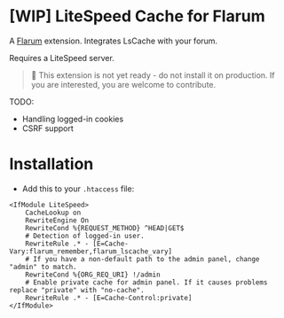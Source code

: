 # [WIP] LiteSpeed Cache for Flarum


[comment]: <> (![License]&#40;https://img.shields.io/badge/license-MIT-blue.svg&#41; [![Latest Stable Version]&#40;https://img.shields.io/packagist/v/acpl/flarum-lscache.svg&#41;]&#40;https://packagist.org/packages/acpl/flarum-lscache&#41; [![Total Downloads]&#40;https://img.shields.io/packagist/dt/acpl/flarum-lscache.svg&#41;]&#40;https://packagist.org/packages/acpl/flarum-lscache&#41;)

A [Flarum](http://flarum.org) extension. Integrates LsCache with your forum.

Requires a LiteSpeed server.

> 🚨 This extension is not yet ready - do not install it on production. If you are interested, you are welcome to contribute.

TODO:
- Handling logged-in cookies
- CSRF support

# Installation

- Add this to your `.htaccess` file:

```apacheconf
<IfModule LiteSpeed>
    CacheLookup on
    RewriteEngine On
    RewriteCond %{REQUEST_METHOD} ^HEAD|GET$
    # Detection of logged-in user.
    RewriteRule .* - [E=Cache-Vary:flarum_remember,flarum_lscache_vary]
    # If you have a non-default path to the admin panel, change "admin" to match.
    RewriteCond %{ORG_REQ_URI} !/admin
    # Enable private cache for admin panel. If it causes problems replace "private" with "no-cache".   
    RewriteRule .* - [E=Cache-Control:private]
</IfModule>
```


[comment]: <> (Install with composer:)

[comment]: <> (```sh)

[comment]: <> (composer require acpl/flarum-lscache:"*")

[comment]: <> (```)

[comment]: <> (## Updating)

[comment]: <> (```sh)

[comment]: <> (composer update acpl/flarum-lscache:"*")

[comment]: <> (php flarum migrate)

[comment]: <> (php flarum cache:clear)

[comment]: <> (```)

[comment]: <> (## Links)

[comment]: <> (- [Packagist]&#40;https://packagist.org/packages/acpl/flarum-lscache&#41;)

[comment]: <> (- [GitHub]&#40;https://github.com/android-com-pl/flarum-lscache&#41;)

[comment]: <> (- [Discuss]&#40;https://discuss.flarum.org/d/PUT_DISCUSS_SLUG_HERE&#41;)
